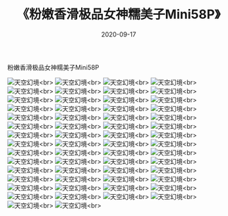 ﻿---
layout: post
title: 《粉嫩香滑极品女神糯美子Mini58P》
date: 2020-09-17
img: http://photo.orgx.cf/性感/2020/粉嫩香滑极品女神糯美子Mini58P/000.jpg
tags: [美女,性感,泳衣]
---

粉嫩香滑极品女神糯美子Mini58P



![天空幻境](http://photo.orgx.cf/性感/2020/粉嫩香滑极品女神糯美子Mini58P/001.jpg''天空幻境'')<br>
![天空幻境](http://photo.orgx.cf/性感/2020/粉嫩香滑极品女神糯美子Mini58P/002.jpg''天空幻境'')<br>
![天空幻境](http://photo.orgx.cf/性感/2020/粉嫩香滑极品女神糯美子Mini58P/003.jpg''天空幻境'')<br>
![天空幻境](http://photo.orgx.cf/性感/2020/粉嫩香滑极品女神糯美子Mini58P/004.jpg''天空幻境'')<br>
![天空幻境](http://photo.orgx.cf/性感/2020/粉嫩香滑极品女神糯美子Mini58P/005.jpg''天空幻境'')<br>
![天空幻境](http://photo.orgx.cf/性感/2020/粉嫩香滑极品女神糯美子Mini58P/006.jpg''天空幻境'')<br>
![天空幻境](http://photo.orgx.cf/性感/2020/粉嫩香滑极品女神糯美子Mini58P/007.jpg''天空幻境'')<br>
![天空幻境](http://photo.orgx.cf/性感/2020/粉嫩香滑极品女神糯美子Mini58P/008.jpg''天空幻境'')<br>
![天空幻境](http://photo.orgx.cf/性感/2020/粉嫩香滑极品女神糯美子Mini58P/009.jpg''天空幻境'')<br>
![天空幻境](http://photo.orgx.cf/性感/2020/粉嫩香滑极品女神糯美子Mini58P/010.jpg''天空幻境'')<br>
![天空幻境](http://photo.orgx.cf/性感/2020/粉嫩香滑极品女神糯美子Mini58P/011.jpg''天空幻境'')<br>
![天空幻境](http://photo.orgx.cf/性感/2020/粉嫩香滑极品女神糯美子Mini58P/012.jpg''天空幻境'')<br>
![天空幻境](http://photo.orgx.cf/性感/2020/粉嫩香滑极品女神糯美子Mini58P/013.jpg''天空幻境'')<br>
![天空幻境](http://photo.orgx.cf/性感/2020/粉嫩香滑极品女神糯美子Mini58P/014.jpg''天空幻境'')<br>
![天空幻境](http://photo.orgx.cf/性感/2020/粉嫩香滑极品女神糯美子Mini58P/015.jpg''天空幻境'')<br>
![天空幻境](http://photo.orgx.cf/性感/2020/粉嫩香滑极品女神糯美子Mini58P/016.jpg''天空幻境'')<br>
![天空幻境](http://photo.orgx.cf/性感/2020/粉嫩香滑极品女神糯美子Mini58P/017.jpg''天空幻境'')<br>
![天空幻境](http://photo.orgx.cf/性感/2020/粉嫩香滑极品女神糯美子Mini58P/018.jpg''天空幻境'')<br>
![天空幻境](http://photo.orgx.cf/性感/2020/粉嫩香滑极品女神糯美子Mini58P/019.jpg''天空幻境'')<br>
![天空幻境](http://photo.orgx.cf/性感/2020/粉嫩香滑极品女神糯美子Mini58P/020.jpg''天空幻境'')<br>
![天空幻境](http://photo.orgx.cf/性感/2020/粉嫩香滑极品女神糯美子Mini58P/021.jpg''天空幻境'')<br>
![天空幻境](http://photo.orgx.cf/性感/2020/粉嫩香滑极品女神糯美子Mini58P/022.jpg''天空幻境'')<br>
![天空幻境](http://photo.orgx.cf/性感/2020/粉嫩香滑极品女神糯美子Mini58P/023.jpg''天空幻境'')<br>
![天空幻境](http://photo.orgx.cf/性感/2020/粉嫩香滑极品女神糯美子Mini58P/024.jpg''天空幻境'')<br>
![天空幻境](http://photo.orgx.cf/性感/2020/粉嫩香滑极品女神糯美子Mini58P/025.jpg''天空幻境'')<br>
![天空幻境](http://photo.orgx.cf/性感/2020/粉嫩香滑极品女神糯美子Mini58P/026.jpg''天空幻境'')<br>
![天空幻境](http://photo.orgx.cf/性感/2020/粉嫩香滑极品女神糯美子Mini58P/027.jpg''天空幻境'')<br>
![天空幻境](http://photo.orgx.cf/性感/2020/粉嫩香滑极品女神糯美子Mini58P/028.jpg''天空幻境'')<br>
![天空幻境](http://photo.orgx.cf/性感/2020/粉嫩香滑极品女神糯美子Mini58P/029.jpg''天空幻境'')<br>
![天空幻境](http://photo.orgx.cf/性感/2020/粉嫩香滑极品女神糯美子Mini58P/030.jpg''天空幻境'')<br>
![天空幻境](http://photo.orgx.cf/性感/2020/粉嫩香滑极品女神糯美子Mini58P/031.jpg''天空幻境'')<br>
![天空幻境](http://photo.orgx.cf/性感/2020/粉嫩香滑极品女神糯美子Mini58P/032.jpg''天空幻境'')<br>
![天空幻境](http://photo.orgx.cf/性感/2020/粉嫩香滑极品女神糯美子Mini58P/033.jpg''天空幻境'')<br>
![天空幻境](http://photo.orgx.cf/性感/2020/粉嫩香滑极品女神糯美子Mini58P/034.jpg''天空幻境'')<br>
![天空幻境](http://photo.orgx.cf/性感/2020/粉嫩香滑极品女神糯美子Mini58P/035.jpg''天空幻境'')<br>
![天空幻境](http://photo.orgx.cf/性感/2020/粉嫩香滑极品女神糯美子Mini58P/036.jpg''天空幻境'')<br>
![天空幻境](http://photo.orgx.cf/性感/2020/粉嫩香滑极品女神糯美子Mini58P/037.jpg''天空幻境'')<br>
![天空幻境](http://photo.orgx.cf/性感/2020/粉嫩香滑极品女神糯美子Mini58P/038.jpg''天空幻境'')<br>
![天空幻境](http://photo.orgx.cf/性感/2020/粉嫩香滑极品女神糯美子Mini58P/039.jpg''天空幻境'')<br>
![天空幻境](http://photo.orgx.cf/性感/2020/粉嫩香滑极品女神糯美子Mini58P/040.jpg''天空幻境'')<br>
![天空幻境](http://photo.orgx.cf/性感/2020/粉嫩香滑极品女神糯美子Mini58P/041.jpg''天空幻境'')<br>
![天空幻境](http://photo.orgx.cf/性感/2020/粉嫩香滑极品女神糯美子Mini58P/042.jpg''天空幻境'')<br>
![天空幻境](http://photo.orgx.cf/性感/2020/粉嫩香滑极品女神糯美子Mini58P/043.jpg''天空幻境'')<br>
![天空幻境](http://photo.orgx.cf/性感/2020/粉嫩香滑极品女神糯美子Mini58P/044.jpg''天空幻境'')<br>
![天空幻境](http://photo.orgx.cf/性感/2020/粉嫩香滑极品女神糯美子Mini58P/045.jpg''天空幻境'')<br>
![天空幻境](http://photo.orgx.cf/性感/2020/粉嫩香滑极品女神糯美子Mini58P/046.jpg''天空幻境'')<br>
![天空幻境](http://photo.orgx.cf/性感/2020/粉嫩香滑极品女神糯美子Mini58P/047.jpg''天空幻境'')<br>
![天空幻境](http://photo.orgx.cf/性感/2020/粉嫩香滑极品女神糯美子Mini58P/048.jpg''天空幻境'')<br>
![天空幻境](http://photo.orgx.cf/性感/2020/粉嫩香滑极品女神糯美子Mini58P/049.jpg''天空幻境'')<br>
![天空幻境](http://photo.orgx.cf/性感/2020/粉嫩香滑极品女神糯美子Mini58P/050.jpg''天空幻境'')<br>
![天空幻境](http://photo.orgx.cf/性感/2020/粉嫩香滑极品女神糯美子Mini58P/051.jpg''天空幻境'')<br>
![天空幻境](http://photo.orgx.cf/性感/2020/粉嫩香滑极品女神糯美子Mini58P/052.jpg''天空幻境'')<br>
![天空幻境](http://photo.orgx.cf/性感/2020/粉嫩香滑极品女神糯美子Mini58P/053.jpg''天空幻境'')<br>
![天空幻境](http://photo.orgx.cf/性感/2020/粉嫩香滑极品女神糯美子Mini58P/054.jpg''天空幻境'')<br>
![天空幻境](http://photo.orgx.cf/性感/2020/粉嫩香滑极品女神糯美子Mini58P/055.jpg''天空幻境'')<br>
![天空幻境](http://photo.orgx.cf/性感/2020/粉嫩香滑极品女神糯美子Mini58P/056.jpg''天空幻境'')<br>
![天空幻境](http://photo.orgx.cf/性感/2020/粉嫩香滑极品女神糯美子Mini58P/057.jpg''天空幻境'')<br>
![天空幻境](http://photo.orgx.cf/性感/2020/粉嫩香滑极品女神糯美子Mini58P/058.jpg''天空幻境'')<br>